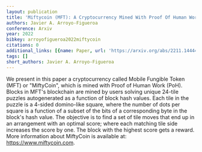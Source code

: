 ```yaml
---
layout: publication
title: 'Miftycoin (MFT): A Cryptocurrency Mined With Proof Of Human Work'
authors: Javier A. Arroyo-Figueroa
conference: Arxiv
year: 2022
bibkey: arroyofigueroa2022miftycoin
citations: 0
additional_links: [{name: Paper, url: 'https://arxiv.org/abs/2211.14444'}]
tags: []
short_authors: Javier A. Arroyo-Figueroa
---
```

We present in this paper a cryptocurrency called Mobile Fungible Token (MFT)
or "MiftyCoin", which is mined with Proof of Human Work (PoH). Blocks in MFT's
blockchain are mined by users solving unique 24-tile puzzles autogenerated as a
function of block hash values. Each tile in the puzzle is a 4-sided domino-like
square, where the number of dots per square is a function of a subset of the
bits of a corresponding byte in the block's hash value. The objective is to
find a set of tile moves that end up in an arrangement with an optimal score;
where each matching tile side increases the score by one. The block with the
highest score gets a reward. More information about MiftyCoin is available at:
https://www.miftycoin.com.